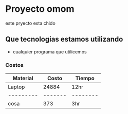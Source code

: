 # Proyecto omom
este pryecto esta chido

## Que tecnologias estamos utilizando
* cualquier programa que utilicemos

### Costos 
Material | Costo | Tiempo
---------|-------|--------
Laptop   | 24884 | 12hr
---------|-------|--------
cosa     |373    |3hr
